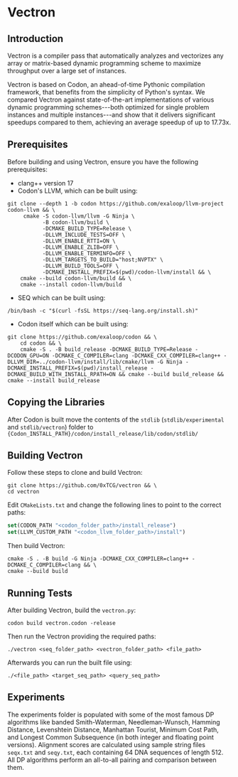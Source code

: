 # Vectron

## Introduction
Vectron is a compiler pass that automatically analyzes and vectorizes any array or matrix-based dynamic programming scheme to maximize throughput over a large set of instances.

Vectron is based on Codon, an ahead-of-time Pythonic compilation framework, that benefits from the simplicity of Python's syntax. We compared Vectron against state-of-the-art implementations of various dynamic programming schemes---both optimized for single problem instances and multiple instances---and show that it delivers significant speedups compared to them, achieving an average speedup of up to 17.73x.

## Prerequisites
Before building and using Vectron, ensure you have the following prerequisites:
- clang++ version 17
- Codon's LLVM, which can be built using:
```
git clone --depth 1 -b codon https://github.com/exaloop/llvm-project codon-llvm && \
     cmake -S codon-llvm/llvm -G Ninja \
           -B codon-llvm/build \
           -DCMAKE_BUILD_TYPE=Release \
           -DLLVM_INCLUDE_TESTS=OFF \
           -DLLVM_ENABLE_RTTI=ON \
           -DLLVM_ENABLE_ZLIB=OFF \
           -DLLVM_ENABLE_TERMINFO=OFF \
           -DLLVM_TARGETS_TO_BUILD="host;NVPTX" \
           -DLLVM_BUILD_TOOLS=OFF \
           -DCMAKE_INSTALL_PREFIX=$(pwd)/codon-llvm/install && \
    cmake --build codon-llvm/build && \
    cmake --install codon-llvm/build
```
- SEQ which can be built using:
```
/bin/bash -c "$(curl -fsSL https://seq-lang.org/install.sh)"
```
- Codon itself which can be built using:
```
git clone https://github.com/exaloop/codon && \
    cd codon && \
    cmake -S . -B build_release -DCMAKE_BUILD_TYPE=Release -DCODON_GPU=ON -DCMAKE_C_COMPILER=clang -DCMAKE_CXX_COMPILER=clang++ -DLLVM_DIR=../codon-llvm/install/lib/cmake/llvm -G Ninja -DCMAKE_INSTALL_PREFIX=$(pwd)/install_release -DCMAKE_BUILD_WITH_INSTALL_RPATH=ON && cmake --build build_release && cmake --install build_release
```

## Copying the Libraries
After Codon is built move the contents of the ```stdlib``` (```stdlib/experimental``` and ```stdlib/vectron```) folder to ```{Codon_INSTALL_PATH}/codon/install_release/lib/codon/stdlib/```

## Building Vectron
Follow these steps to clone and build Vectron:
```
git clone https://github.com/0xTCG/vectron && \
cd vectron
```
Edit `CMakeLists.txt` and change the following lines to point to the correct paths:
```cmake
set(CODON_PATH "<codon_folder_path>/install_release")
set(LLVM_CUSTOM_PATH "<codon_llvm_folder_path>/install")
```
Then build Vectron:
```
cmake -S . -B build -G Ninja -DCMAKE_CXX_COMPILER=clang++ -DCMAKE_C_COMPILER=clang && \
cmake --build build
```

## Running Tests
After building Vectron, build the `vectron.py`:
```
codon build vectron.codon -release
```
Then run the Vectron providing the required paths:
```
./vectron <seq_folder_path> <vectron_folder_path> <file_path>
```
Afterwards you can run the built file using:
```
./<file_path> <target_seq_path> <query_seq_path>
```

## Experiments
The experiments folder is populated with some of the most famous DP algorithms like banded Smith-Waterman, Needleman-Wunsch, Hamming Distance, Levenshtein Distance, Manhattan Tourist, Minimum Cost Path, and Longest Common Subsequence (in both integer and floating point versions). Alignment scores are calculated using sample string files `seqx.txt` and `seqy.txt`, each containing 64 DNA sequences of length 512. All DP algorithms perform an all-to-all pairing and comparison between them. 
